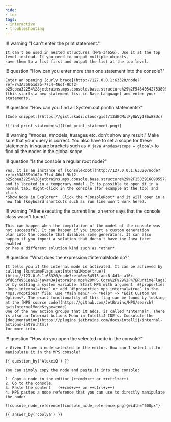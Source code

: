 ```yaml
---
hide:
- toc
tags:
- interactive
- troubleshooting
---
```


!!! warning "I can't enter the print statement."

    It can't be used in nested structures (MPS-34656). Use it at the top level instead. If you need to output multiple objects,
    save them to a list first and output the list at the top level.

!!! question "How can you enter more than one statement into the console?"

    Enter an opening [curly brace](http://127.0.0.1:63320/node?ref=r%3A359b1d2b-77c4-46df-9bf2-b25cbea32254%28jetbrains.mps.console.base.structure%29%2F5464054275389846505) (this starts a new statement list in Base Language) and enter your statements.

!!! question "How can you find all System.out.println statements?"

    [Code snippet:](https://gist.skadi.cloud/gist/13dECMxlPy0WVy1E6wBEUc)

    ![find print statements](find_print_statement.png)]

!!! warning "#nodes, #models, #usages etc. don't show any result."
    Make sure that your query is correct. You also have to set a scope for these statements in square brackets such as
    `#!java #nodes<scope = global>` to find all the nodes in the global scope.

!!! question "Is the console a regular root node?"

    Yes, it is an instance of [ConsoleRoot](http://127.0.0.1:63320/node?ref=r%3A359b1d2b-77c4-46df-9bf2-b25cbea32254%28jetbrains.mps.console.base.structure%29%2F1583916890557930028)
    and is located in a temporary model. It is possible to open it in a normal tab. Right-click in the console (for example at the top) and click 
    *Show Node in Explorer*. Click the *ConsoleRoot* and it will open in a new tab (keyboard shortcuts such as run line won't work here).

!!! warning "After executing the current line, an error says that the console class wasn't found."

    This can happen when the compilation of the model of the console was not successful. It can happen if you import a custom generation
    plan into the console that disables some generators. It can also happen if you import a solution that doesn't have the Java facet enabled
    or has a different solution kind such as *other*.

!!! question "What does the expression #internalMode do?"

    It tells you if the internal mode is activated. It can be achieved by calling [RuntimeFlags.setInternalMode(true)](http://127.0.0.1:63320/node?ref=6ed54515-acc8-4d1e-a16c-9fd6cfe951ea%2Fjava%3Ajetbrains.mps%28MPS.Core%2F%29%2F%7ERuntimeFlags)
    or by setting a system variable. Start MPS with argument `#!properties -Dmps.internal=true` or add `#!properties mps.internal=true` to the *mps.vmoptions* file: use *Main menu* -> *Help* -> *Edit Custom VM Options*. The exact functionality of this flag can be found by looking at the [MPS source code](https://github.com/JetBrains/MPS/search?q=isInternalMode&type=code).
    One of the new action groups that it adds, is called *Internal*. There is also an Internal Actions Menu in IntelliJ IDE's. Consolute the [documentation](https://plugins.jetbrains.com/docs/intellij/internal-actions-intro.html)
    for more info.

!!! question "How do you open the selected node in the console?"

    > Given I have a node selected in the editor. How can I select it to manipulate it in the MPS console?

    {{ question_by('AlexeiQ') }}

    You can simply copy the node and paste it into the console:

    1. Copy a node in the editor (++cmd+c++ or ++ctrl+c++)
    2. Go to the console.
    3. Paste the content   (++cmd+v++ or ++ctrl+v++)
    4. MPS pastes a node reference that you can use to directly manipulate the node:

    ![console_node_reference](console_node_reference.png){width="600px"}

    {{ answer_by('coolya') }}